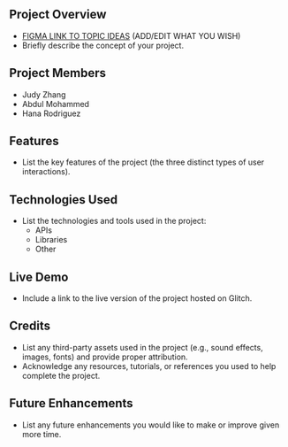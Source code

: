 ## **Project Overview**

- [FIGMA LINK TO TOPIC IDEAS](https://www.figma.com/design/bbmSmSHDFp9uXzHssmW2Ey/MEDP331?node-id=21-2&node-type=canvas&t=Y1FCa60Xxhr3wuQR-0) (ADD/EDIT WHAT YOU WISH)
- Briefly describe the concept of your project.

## **Project Members**

- Judy Zhang
- Abdul Mohammed
- Hana Rodriguez

## **Features**

- List the key features of the project (the three distinct types of user interactions).

## **Technologies Used**

- List the technologies and tools used in the project:
    - APIs
    - Libraries
    - Other
 
## **Live Demo**

- Include a link to the live version of the project hosted on Glitch.

## **Credits**

- List any third-party assets used in the project (e.g., sound effects, images, fonts) and provide proper attribution.
- Acknowledge any resources, tutorials, or references you used to help complete the project.

## **Future Enhancements**

- List any future enhancements you would like to make or improve given more time.
